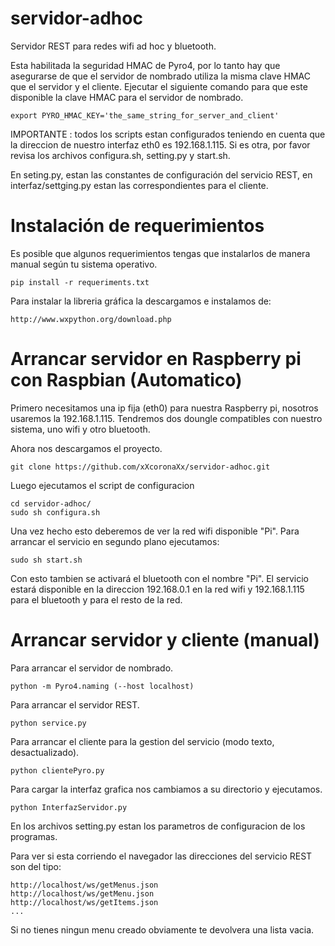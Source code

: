 servidor-adhoc
==============

Servidor REST para redes wifi ad hoc y bluetooth.

Esta habilitada la seguridad HMAC de Pyro4, por lo tanto hay que asegurarse de que el servidor de nombrado utiliza la misma clave HMAC que el servidor y el cliente. Ejecutar el siguiente comando para que este disponible la clave HMAC para el servidor de nombrado.

	export PYRO_HMAC_KEY='the_same_string_for_server_and_client'

IMPORTANTE : todos los scripts estan configurados teniendo en cuenta que la direccion de nuestro interfaz eth0 es 192.168.1.115. Si es otra, por favor revisa los archivos configura.sh, setting.py y start.sh.

En seting.py, estan las constantes de configuración del servicio REST, en interfaz/settging.py estan las correspondientes para el cliente.

Instalación de requerimientos
=============================
Es posible que algunos requerimientos tengas que instalarlos de manera manual según tu sistema operativo.

	pip install -r requeriments.txt

Para instalar la libreria gráfica la descargamos e instalamos de:

	http://www.wxpython.org/download.php

Arrancar servidor en Raspberry pi con Raspbian (Automatico)
===========================================================
Primero necesitamos una ip fija (eth0) para nuestra Raspberry pi, nosotros usaremos la 192.168.1.115. Tendremos dos doungle compatibles con nuestro sistema, uno wifi y otro bluetooth.

Ahora nos descargamos el proyecto.

	git clone https://github.com/xXcoronaXx/servidor-adhoc.git

Luego ejecutamos el script de configuracion

	cd servidor-adhoc/
	sudo sh configura.sh

Una vez hecho esto deberemos de ver la red wifi disponible "Pi". Para arrancar el servicio en segundo plano ejecutamos:

	sudo sh start.sh

Con esto tambien se activará el bluetooth con el nombre "Pi". El servicio estará disponible en la direccion 192.168.0.1 en la red wifi y 192.168.1.115 para el bluetooth y para el resto de la red.

Arrancar servidor y cliente (manual)
====================================
Para arrancar el servidor de nombrado.

	python -m Pyro4.naming (--host localhost)

Para arrancar el servidor REST.

	python service.py

Para arrancar el cliente para la gestion del servicio (modo texto, desactualizado).

	python clientePyro.py

Para cargar la interfaz grafica nos cambiamos a su directorio y ejecutamos.

	python InterfazServidor.py

En los archivos setting.py estan los parametros de configuracion de los programas.

Para ver si esta corriendo el navegador las direcciones del servicio REST son del tipo:

	http://localhost/ws/getMenus.json
	http://localhost/ws/getMenu.json
	http://localhost/ws/getItems.json
	...

Si no tienes ningun menu creado obviamente te devolvera una lista vacia.
